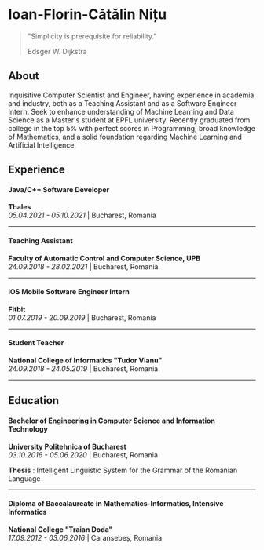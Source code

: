 # Ioan-Florin-Cătălin Nițu

> "Simplicity is prerequisite for reliability."
> 
> Edsger W. Dijkstra

## About

Inquisitive Computer Scientist and Engineer, having experience in academia and industry, both as a Teaching Assistant and as a Software Engineer Intern. Seek to enhance understanding of Machine Learning and Data Science as a Master's student at EPFL university. Recently graduated from college in the top 5% with perfect scores in Programming, broad knowledge of Mathematics, and a solid foundation regarding Machine Learning and Artificial Intelligence.

## Experience

#### Java/C++ Software Developer
**Thales**  
_05.04.2021 - 05.10.2021_ | Bucharest, Romania

---

#### Teaching Assistant
**Faculty of Automatic Control and Computer Science, UPB**  
_24.09.2018 - 28.02.2021_ | Bucharest, Romania

---

#### iOS Mobile Software Engineer Intern
**Fitbit**  
_01.07.2019 - 20.09.2019_ | Bucharest, Romania

---

#### Student Teacher
**National College of Informatics "Tudor Vianu"**  
_24.09.2018 - 24.05.2019_ | Bucharest, Romania

---

## Education

#### Bachelor of Engineering in Computer Science and Information Technology
**University Politehnica of Bucharest**  
_03.10.2016 - 05.06.2020_ | Bucharest, Romania

**Thesis** : Intelligent Linguistic System for the Grammar of the Romanian Language

---

#### Diploma of Baccalaureate in Mathematics-Informatics, Intensive Informatics
**National College "Traian Doda"**  
_17.09.2012 - 03.06.2016_ | Caransebeș, Romania
